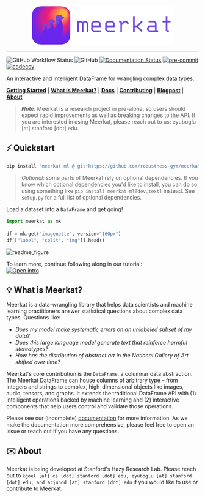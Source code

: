 
<div align="center">
    <img src="docs/assets/meerkat_banner.png" height=100 alt="Meerkat logo"/>
</div>

-----

![GitHub Workflow Status](https://img.shields.io/github/workflow/status/robustness-gym/meerkat/CI)
![GitHub](https://img.shields.io/github/license/robustness-gym/meerkat)
[![Documentation Status](https://readthedocs.org/projects/meerkat/badge/?version=latest)](https://meerkat.readthedocs.io/en/latest/?badge=latest)
[![pre-commit](https://img.shields.io/badge/pre--commit-enabled-brightgreen?logo=pre-commit&logoColor=white)](https://github.com/pre-commit/pre-commit)
[![codecov](https://codecov.io/gh/robustness-gym/meerkat/branch/main/graph/badge.svg?token=MOLQYUSYQU)](https://codecov.io/gh/robustness-gym/meerkat)

An interactive and intelligent DataFrame for wrangling complex data types.

[**Getting Started**](⚡️-Quickstart)
| [**What is Meerkat?**](💡-what-is-Meerkat)
| [**Docs**](https://meerkat.readthedocs.io/en/dev/index.html)
| [**Contributing**](CONTRIBUTING.md)
| [**Blogpost**](https://www.notion.so/sabrieyuboglu/Meerkat-DataPanels-for-Machine-Learning-64891aca2c584f1889eb0129bb747863)
| [**About**](✉️-About)

> **_Note_**: Meerkat is a research project in pre-alpha, so users should expect rapid improvements as well as breaking changes to the API. If you are interested in using Meerkat, please reach out to us: eyuboglu [at] stanford [dot] edu. 

## ⚡️ Quickstart
```bash
pip install "meerkat-ml @ git+https://github.com/robustness-gym/meerkat@clever-dev"
``` 
> _Optional_: some parts of Meerkat rely on optional dependencies. If you know which optional dependencies you'd like to install, you can do so using something like `pip install meerkat-ml[dev,text]` instead. See `setup.py` for a full list of optional dependencies.   

 
Load a dataset into a `DataFrame` and get going!
```python
import meerkat as mk

df = mk.get("imagenette", version="160px")
df[["label", "split", "img"]].head()
```
<img width="500" alt="readme_figure" src="https://user-images.githubusercontent.com/32822771/132963373-b4ae2f22-ee89-483c-b131-12e2fa3c9284.png">

To learn more, continue following along in our tutorial:  
[![Open intro](https://colab.research.google.com/assets/colab-badge.svg)](https://colab.research.google.com/drive/15kPD6Kym0MOpICafHgO1pCt8T2N_xevM#scrollTo=03nX_l19B5Zt&uniqifier=1) 

## 💡 What is Meerkat?
Meerkat is a data-wrangling library that helps data scientists and machine learning practitioners answer statistical questions about complex data types. Questions like:
<!-- TODO: Add links to notebooks demonstrating these techniques. -->
- *Does my model make systematic errors on an unlabeled subset of my data?*
- *Does this large language model generate text that reinforce harmful stereotypes?*
- *How has the distribution of abstract art in the National Gallery of Art shifted over time?*

Meerkat's core contribution is the `DataFrame`, a columnar data abstraction. The Meerkat DataFrame can house columns of arbitrary type – from integers and strings to complex, high-dimensional objects like images, audio, tensors, and graphs. It extends the traditional DataFrame API with (1) intelligent operations backed by machine learning and (2) interactive components that help users control and validate those operations.

Please see our (incomplete) [documentation](https://meerkat.readthedocs.io/en/dev/guide/guide.html) for more information. As we make the documentation more comprehensive, please feel free to open an issue or reach out if you have any questions. 

## ✉️ About
Meerkat is being developed at Stanford's Hazy Research Lab. Please reach out to `kgoel [at] cs [dot] stanford [dot] edu, eyuboglu [at] stanford [dot] edu, and arjundd [at] stanford [dot] edu` if you would like to use or contribute to Meerkat.
